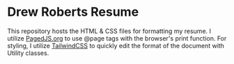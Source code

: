 # Drew Roberts Resume

This repository hosts the HTML & CSS files for formatting my resume. I utilize [PagedJS.org](https://pagedjs.org/documentation/2-getting-started-with-paged.js/) to use @page tags with the browser's print function. For styling, I utilize [TailwindCSS](https://tailwindcss.com/docs/installation/play-cdn) to quickly edit the format of the document with Utility classes.
